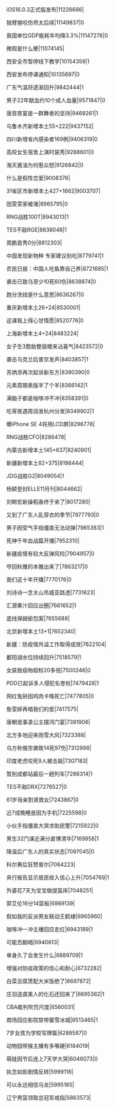 iOS16.0.3正式版发布|11226686|

独臂猴咬伤师太后续|11149837|0

我国单位GDP能耗年均降3.3%|11147276|0

微瑕是什么梗|11074145|

西安全市暂停线下教学|10154359|1

西安发布停课通知|10135697|0

广东气温将逐渐回升|9842444|1

男子22年献血约10个成人血量|9571847|0

唐宫夜宴是一群舞者的坚持|9469261|1

乌鲁木齐新增本土55+222|9437152|

四川新增省内感染者169例|9406319|0

高校女生宿舍上演时装秀|9288601|0

海天酱油为何惹众怒|9126842|0

什么是假性恋爱|9008376|

31省区市新增本土427+1662|9003707|

田雯雯家被淹|8965795|0

RNG战胜100T|8943013|1

TES不敌RGE|8838048|1

周鹏首秀0分|8812303|

中国发现新物种 专家建议别吃|8779741|1

农民日报：中国人吃鱼靠自己养|8721685|1

袭击已致乌至少10死60伤|8638874|0

跑分洗钱是什么意思|8636267|0

重庆新增本土26+24|8530001|

这课我上得心甘情愿|8520776|0

上海新增本土4+24|8483224|

女子生3胞胎整层楼来沾喜气|8423572|0

袭击乌克兰后普京发声|8403857|1

苏炳添再次起诉新东方|8390390|0

元素周期表版羊了个羊|8366142|1

满脑子都是咖啡冲不冲|8358391|0

吃宵夜遇周润发杭州分发|8349902|1

曝iPhone SE 4将用LCD屏|8296778|

RNG战胜CFO|8286478|

内蒙古新增本土145+637|8240901|

新疆新增本土82+375|8186444|

JDG战胜G2|8049054|1

杨颖登封ELLE11月刊|8044662|

刘畊宏新操稻香终于来了|8017280|

又到了广东人乱穿衣的季节|7977793|0

男子因受气手指僵直无法动弹|7965383|1

死神千年血战篇开播|7952310|

新疆疫情有较大反弹风险|7904957|0

夺回秋雅的本雅出来了|7863217|0

我们这十年开播|7770176|0

刘诗诗一念关山吊威亚路透|7731623|

汇源果汁回应出圈|7661652|1

底线保姆偷包案|7655688|

北京新增本土13+1|7652340|

新疆：防疫情外溢工作取得成效|7622104|

鄱阳湖水位持续回升|7518579|1

女装致癌物超标20多倍|7500246|0

PDD已起诉多人侵犯名誉权|7479428|1

网红兔狲因鸡肉卡喉死亡|7477805|0

詹雯婷再唱我们的爱|7417575|

唐朝诡事录公主摆鸿门宴|7391906|

北方多地迎来雨雪大风|7323388|

乌方称俄空袭致14死97伤|7312998|

印度老虎咬死9人被击毙|7307183|

暂别成都站最后一趟列车|7286314|1

TES不敌DRX|7276527|0

61岁母亲割肾救女|7243867|0

近7成晚睡是因为手机|7225598|0

小伙手指僵直大哭求助民警|7215922|0

男生32门课近满分直博清华|7169958|1

降温后广东人的真实状态|7097045|0

科尔赛后狂赞普尔|7064223|

央行报告显示居民收入信心上升|7054769|1

外婆花7天为宝宝做提篮床|7048251|

郭艾伦16分14篮板|6989139|

假如我的反派男友联动王鹤棣|6965960|

咖啡冲一冲主播回应走红|6943189|1

可能否翻唱|6940613|

单身久了会发生什么|6889709|1

增强对防疫政策的信心和耐心|6732282|

白菜豆腐煲配大米饭绝了|6697872|

庄羽送虞美人的化石还回来了|6695382|1

CBA裁判吹罚尺度|6560031|

商场回应影院禁带蜜雪冰城|6513465|1

7岁女孩为学校写牌匾|6288587|0

动物园带猴主播有多嘴硬|6184019|

萌娃因节后连上7天学大哭|6046073|0

执念如影剧情反转|5999116|

可以永远相信马龙|5995185|

辽宁男篮领取总冠军戒指|5863573|

